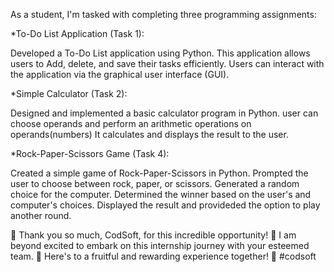 
As a student, I'm tasked with completing three programming assignments:

*To-Do List Application (Task 1):

Developed a To-Do List application using Python.
This application allows users to Add, delete, and save their tasks efficiently.
Users can interact with the application via the graphical user interface (GUI).

*Simple Calculator (Task 2):

Designed and implemented a basic calculator program in Python.
user can choose operands and perform an arithmetic operations on operands(numbers)
It calculates and displays the result to the user.

*Rock-Paper-Scissors Game (Task 4):

Created a simple game of Rock-Paper-Scissors in Python.
Prompted the user to choose between rock, paper, or scissors.
Generated a random choice for the computer.
Determined the winner based on the user's and computer's choices.
Displayed the result and provideded the option to play another round.

🎉 Thank you so much, CodSoft, for this incredible opportunity! 💖 I am beyond excited to embark on this internship journey with your esteemed team.
🌟 Here's to a fruitful and rewarding experience together! 🚀 #codsoft



